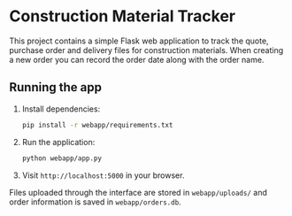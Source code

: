 # Construction Material Tracker

This project contains a simple Flask web application to track the quote, purchase order and delivery files for construction materials. When creating a new order you can record the order date along with the order name.

## Running the app

1. Install dependencies:
   ```bash
   pip install -r webapp/requirements.txt
   ```
2. Run the application:
   ```bash
   python webapp/app.py
   ```
3. Visit `http://localhost:5000` in your browser.

Files uploaded through the interface are stored in `webapp/uploads/` and order information is saved in `webapp/orders.db`.

